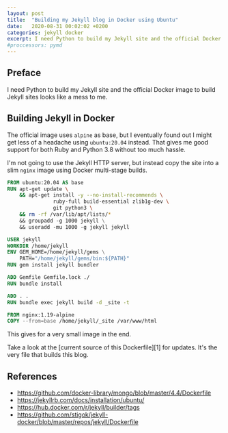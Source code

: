 ```yaml
---
layout: post
title:  "Building my Jekyll blog in Docker using Ubuntu"
date:   2020-08-31 00:02:02 +0200
categories: jekyll docker
excerpt: I need Python to build my Jekyll site and the official Docker image to build Jekyll sites looks like a mess to me.
#proccessors: pymd
---
```


## Preface

I need Python to build my Jekyll site and the official Docker image to build Jekyll sites looks like a mess to me.

## Building Jekyll in Docker

The official image uses `alpine` as base, but I eventually found out I might
get less of a headache using `ubuntu:20.04` instead. That gives me good support
for both Ruby and Python 3.8 without too much hassle.

I'm not going to use the Jekyll HTTP server, but instead copy the site into
a slim `nginx` image using Docker multi-stage builds.

```dockerfile
FROM ubuntu:20.04 AS base
RUN apt-get update \
    && apt-get install -y --no-install-recommends \
               ruby-full build-essential zlib1g-dev \
               git python3 \
    && rm -rf /var/lib/apt/lists/*
    && groupadd -g 1000 jekyll \
    && useradd -mu 1000 -g jekyll jekyll

USER jekyll
WORKDIR /home/jekyll
ENV GEM_HOME=/home/jekyll/gems \
    PATH="/home/jekyll/gems/bin:${PATH}"
RUN gem install jekyll bundler

ADD Gemfile Gemfile.lock ./
RUN bundle install

ADD . .
RUN bundle exec jekyll build -d _site -t

FROM nginx:1.19-alpine
COPY --from=base /home/jekyll/_site /var/www/html
```

This gives for a very small image in the end.

Take a look at the [current source of this Dockerfile][1] for updates.
It's the very file that builds this blog.

## References
- https://github.com/docker-library/mongo/blob/master/4.4/Dockerfile
- https://jekyllrb.com/docs/installation/ubuntu/
- https://hub.docker.com/r/jekyll/builder/tags
- https://github.com/stigok/jekyll-docker/blob/master/repos/jekyll/Dockerfile
